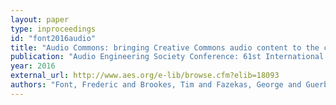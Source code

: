 ```yaml
---
layout: paper
type: inproceedings
id: "font2016audio"
title: "Audio Commons: bringing Creative Commons audio content to the creative industries"
publication: "Audio Engineering Society Conference: 61st International Conference: Audio for Games"
year: 2016
external_url: http://www.aes.org/e-lib/browse.cfm?elib=18093
authors: "Font, Frederic and Brookes, Tim and Fazekas, George and Guerber, Martin and La Burthe, Amaury and Plans, David and Plumbley, Mark D and Shaashua, Meir and Wang, Wenwu and Serra, Xavier"
---
```

